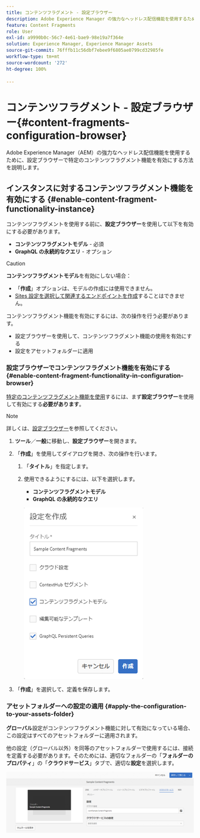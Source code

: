 ```yaml
---
title: コンテンツフラグメント - 設定ブラウザー
description: Adobe Experience Manager の強力なヘッドレス配信機能を使用するために、設定ブラウザーで特定のコンテンツフラグメント機能を有効にする方法を説明します。
feature: Content Fragments
role: User
exl-id: a9990b0c-56c7-4e61-bae9-98e19a7f364e
solution: Experience Manager, Experience Manager Assets
source-git-commit: 76fffb11c56dbf7ebee9f6805ae0799cd32985fe
workflow-type: tm+mt
source-wordcount: '272'
ht-degree: 100%

---
```


# コンテンツフラグメント - 設定ブラウザー{#content-fragments-configuration-browser}

Adobe Experience Manager（AEM）の強力なヘッドレス配信機能を使用するために、設定ブラウザーで特定のコンテンツフラグメント機能を有効にする方法を説明します。

## インスタンスに対するコンテンツフラグメント機能を有効にする {#enable-content-fragment-functionality-instance}

コンテンツフラグメントを使用する前に、**設定ブラウザー**&#x200B;を使用して以下を有効にする必要があります。

* **コンテンツフラグメントモデル** - 必須
* **GraphQL の永続的なクエリ** - オプション

>[!CAUTION]
>
>**コンテンツフラグメントモデル**&#x200B;を有効にしない場合：
>
>* 「**作成**」オプションは、モデルの作成には使用できません。
>* [Sites 設定を選択して関連するエンドポイントを作成](/help/sites-developing/headless/graphql-api/graphql-endpoint.md#enabling-graphql-endpoint)することはできません。

コンテンツフラグメント機能を有効にするには、次の操作を行う必要があります。

* 設定ブラウザーを使用して、コンテンツフラグメント機能の使用を有効にする
* 設定をアセットフォルダーに適用

### 設定ブラウザーでコンテンツフラグメント機能を有効にする {#enable-content-fragment-functionality-in-configuration-browser}

[特定のコンテンツフラグメント機能を使用](#creating-a-content-fragment-model)するには、まず&#x200B;**設定ブラウザー**&#x200B;を使用して有効にする&#x200B;**必要があります**。

>[!NOTE]
>
>詳しくは、[設定ブラウザー](/help/sites-administering/configurations.md#using-configuration-browser)を参照してください。

1. **ツール**／**一般**&#x200B;に移動し、**設定ブラウザー**&#x200B;を開きます。

1. 「**作成**」を使用してダイアログを開き、次の操作を行います。

   1. 「**タイトル**」を指定します。
   1. 使用できるようにするには、以下を選択します。
      * **コンテンツフラグメントモデル**
      * **GraphQL の永続的なクエリ**

      ![設定の定義](assets/cfm-conf-01.png)

1. 「**作成**」を選択して、定義を保存します。

<!-- 1. Select the location appropriate to your website. -->

### アセットフォルダーへの設定の適用 {#apply-the-configuration-to-your-assets-folder}

**グローバル**&#x200B;設定がコンテンツフラグメント機能に対して有効になっている場合、この設定はすべてのアセットフォルダーに適用されます。

他の設定（グローバル以外）を同等のアセットフォルダーで使用するには、接続を定義する必要があります。そのためには、適切なフォルダーの「**フォルダーのプロパティ**」の「**クラウドサービス**」タブで、適切な&#x200B;**設定**&#x200B;を選択します。

![設定の適用](assets/cfm-conf-02.png)
